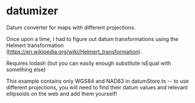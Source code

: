 # datumizer
Datum converter for maps with different projections.

Once upon a time, I had to figure out datum transformations using the Helmert transformation (https://en.wikipedia.org/wiki/Helmert_transformation).

Requires lodash (but you can easily enough substitute isEqual with something else)

This example contains only WGS84 and NAD83 in datumStore.ts -- to use different projections, you will need to find their datum values and relevant ellipsoids on the web and add them yourself!